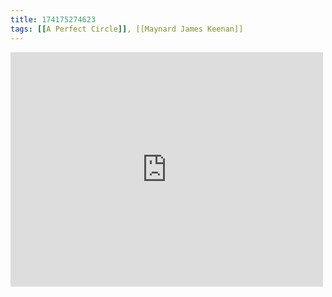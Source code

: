 ```yaml
---
title: 174175274623
tags: [[A Perfect Circle]], [[Maynard James Keenan]]
---
```

<iframe allow="accelerometer; autoplay; clipboard-write; encrypted-media; gyroscope; picture-in-picture" allowfullscreen="" frameborder="0" height="375" id="youtube_iframe" src="https://www.youtube.com/embed/0VdnEQVBPIw?feature=oembed&amp;enablejsapi=1&amp;origin=https://safe.txmblr.com&amp;wmode=opaque" width="500"></iframe>